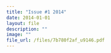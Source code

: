 ```yaml
---
title: "Issue #1 2014"
date: 2014-01-01
layout: file
description: ""
image: ""
file_url: /files/7b780f2af_u9146.pdf
---
```

